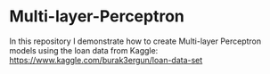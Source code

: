 # Multi-layer-Perceptron

In this repository I demonstrate how to create Multi-layer Perceptron models using the loan data from Kaggle: https://www.kaggle.com/burak3ergun/loan-data-set
